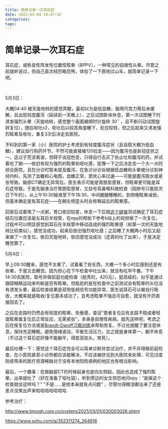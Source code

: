 ```yaml
---
title: 简单记录一次耳石症
date: 2022-05-04 19:47:32
categories:
tags:
---
```



# 简单记录一次耳石症

耳石症，或称良性阵发性位置性眩晕（BPPV），一种常见的自限性头晕。尽管之前就听说过，但自己首次经历略恐怖，体验了一下原地过山车，就简单记录一下吧。

 <!-- more -->

5月3日：

大概04:40 被天旋地转的感觉弄醒，最初以为是低血糖，服用巧克力等后未缓解，且出现轻度腹泻（延续前一天晚上），之后试图卧床休息，第一次试图睡下时诱发强烈头晕（天旋地转，感觉整个画面被顺时针旋转 $30^{\circ}$ ，且不断闪动试图旋转复位），随后呕吐x2，呕吐后以较高角度睡下，反应较轻，但之后起来又诱发强烈眩晕及呕吐，重复3次后决定去医院。

不料到的第一家（小）医院的护士考虑到有轻度腹泻症状（且自叙大概为低血糖），建议自行购药环节，不然可能直接被120拉走——因为腹泻也是新冠症状之一。这过于荒谬离谱，但碍于谈冠色变，只得自行去买了些止吐和腹泻的药，并试着吃了粥——依旧有较为强烈的眩晕和呕吐感，犹豫一下之后决定去一个大一点的综合医院，且在分诊时暂未提及腹泻，在急诊分诊处根据低血糖和头晕被分诊到神经内科，先测了血糖和心电图，血糖正常，窦状心率过速——可能是腹泻脱水或紧张导致。脑部CT确定无异常后，医生表示可能是胃肠型感冒，但眩晕更可能是耳石症导致。于是先输液治疗胃肠型感冒，又挂号耳鼻喉科做检查（因排号只能挂次日下午的）。从上午10:30输液至下午18:30，中间醒醒睡睡的，到傍晚眩晕减弱，但基本确定是有耳石症——在朝左侧歪头时会有略延后的眩晕感。

回家后试着喝了一点粥，胃口依旧较差，休息一下后按[这个链接](https://zhuanlan.zhihu.com/p/108084289)测试确定了耳石症结石位置应该是左耳后半规管，在npy的帮助下参考b站上的视频做了一次复位，过程中可以明显感觉到耳石在半规管中移动造成的强烈眩晕感（和第一次的天旋地转比较类似），感觉没成功，起来后依旧强烈呕吐感；之后睡了大概两小时后又起来做了一次复位，依旧天旋地转，依旧感觉没成功（还真的吐了出来），于是决定睡觉算了。

5月4日：

早上09:30醒来，感觉不太晕了，试着看了些东西，大概一个多小时后感到还是有些晕，于是又去睡觉。因为担心在下午检查中吐出来，就没有吃早午餐。下午14:30去医院，取号并做前庭功能检查（挺贵的，420元），挺高级的，似乎是通过跟踪眼睛运动来判断是否有眩晕。但尴尬的是在检查中之前测试会有眩晕的头位没有诱发头晕，最后检查结果是双侧低频信号功能异常，医生说耳石可以被自行吸收，大概率就是吸收/复位基本成功了，且考虑眩晕不强且可自愈，就没有开药直接回去了。

之后在走路时仍然会有轻度的眩晕、失衡感，查证“患者复位后有走路不稳或者轻度眩晕属复位后正常反应，无需紧张"，本身是自限性疾病，就先这样吧，考虑之后在按复位方法或是[Brandt-Daroff习服训练](https://xingren.com/web/article/WHF2OfnH/wap)来帮助恢复。不过也提醒了要注意休息，保持充足睡眠，避免情绪波动，平衡生活压力，总之就是身体第一，躺平休息（不过这个耳石症好像不能躺平，得垫高枕头，笑死）。

最后吐槽一下：感觉这个耳石症完全可以简单诊断并尝试治疗，并不非得做前庭检查，在小医院甚至小诊所都应该能解决，不应该被挤兑到大医院来处理，可见过度防疫带来的医疗资源稀缺对于没有本地阳性病例的地区也有相当影响。



最后，一个趣事：在做脑部CT的时候起身也是向左侧起，因此也造成了强烈眩晕，出来就吐了（好在准备了呕吐袋），听到旁边的女生惊恐地问npy：“是做这个检查就会这样吗？” “不是……是他本来就有点问题” ，尽管吐得眼泪都出来了还是差点没笑出声来哈哈哈哈哈哈哈



参考治疗：

http://www.tjmugh.com.cn/system/2021/03/01/030003028.shtml

https://www.sohu.com/a/352311274_264916
